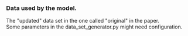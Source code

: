 ### Data used by the model.

The "updated" data set in the one called "original" in the paper.  
Some parameters in the data_set_generator.py might need configuration.
